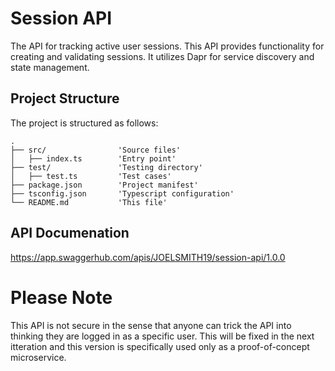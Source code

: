 # Session API
The API for tracking active user sessions. This API provides functionality for creating and validating sessions. It utilizes Dapr for service discovery and state management.

## Project Structure
The project is structured as follows:
```
.
├── src/                'Source files'
│   ├── index.ts        'Entry point'
├── test/               'Testing directory'
│   ├── test.ts         'Test cases'
├── package.json        'Project manifest'
├── tsconfig.json       'Typescript configuration'
└── README.md           'This file'
```

## API Documenation
https://app.swaggerhub.com/apis/JOELSMITH19/session-api/1.0.0

# Please Note
This API is not secure in the sense that anyone can trick the API into thinking they are logged in as a specific user. This will be fixed in the next itteration and this version is specifically used only as a proof-of-concept microservice.
